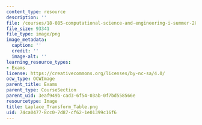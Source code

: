 ```yaml
---
content_type: resource
description: ''
file: /courses/18-085-computational-science-and-engineering-i-summer-2020/74ca04778cc07d87cf621e01399c16f6_Laplace_Transform_Table.png
file_size: 93341
file_type: image/png
image_metadata:
  caption: ''
  credit: ''
  image-alt: ''
learning_resource_types:
- Exams
license: https://creativecommons.org/licenses/by-nc-sa/4.0/
ocw_type: OCWImage
parent_title: Exams
parent_type: CourseSection
parent_uid: 3eaf949b-cad3-6f54-03ab-0f7bd558566e
resourcetype: Image
title: Laplace_Transform_Table.png
uid: 74ca0477-8cc0-7d87-cf62-1e01399c16f6
---
```

